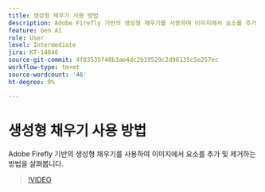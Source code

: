 ```yaml
---
title: 생성형 채우기 사용 방법
description: Adobe Firefly 기반의 생성형 채우기를 사용하여 이미지에서 요소를 추가 및 제거하는 방법을 살펴봅니다
feature: Gen AI
role: User
level: Intermediate
jira: KT-14846
source-git-commit: 4f03535f48b3ae4dc2b19529c2d96135c5e257ec
workflow-type: tm+mt
source-wordcount: '46'
ht-degree: 0%

---
```


# 생성형 채우기 사용 방법

Adobe Firefly 기반의 생성형 채우기를 사용하여 이미지에서 요소를 추가 및 제거하는 방법을 살펴봅니다.

>[!VIDEO](https://video.tv.adobe.com/v/3427020?quality=12&learn=on&hidetitle=true)
